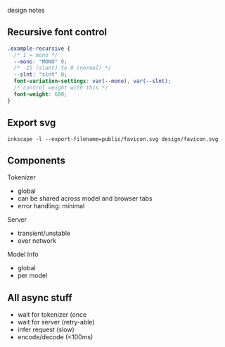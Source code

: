 design notes

## Recursive font control

```css
.example-recursive {
  /* 1 = mono */
  --mono: "MONO" 0;
  /* -15 (slant) to 0 (normal) */
  --slnt: "slnt" 0;
  font-variation-settings: var(--mono), var(--slnt);
  /* control weight with this */
  font-weight: 600;
}
```

## Export svg

```shell
inkscape -l --export-filename=public/favicon.svg design/favicon.svg
```

## Components

Tokenizer
- global
- can be shared across model and browser tabs
- error handling: minimal

Server
- transient/unstable
- over network

Model Info
- global
- per model

## All async stuff

- wait for tokenizer (once
- wait for server (retry-able)
- infer request (slow)
- encode/decode (<100ms)
